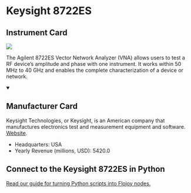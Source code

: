 
# Keysight 8722ES 

## Instrument Card

<img src="https://v5.airtableusercontent.com/v1/19/19/1691539200000/0XfWKq4WDeSnDoOgXTe3Fg/hWWfb4PQ5fGytv-LfFD3KBV41To9llNTBKrawS5FrIYT56_M1LIWALIuJIgP33bEz2-7fkObISib9oLEyM2CrpsKsHth3tGjEQjdzwtRjto/0CypwZ_b6D-loxojNwJvVNHWaJMrzCvcRNOkDvHNqhk"/>
<p>The Agilent 8722ES Vector Network Analyzer (VNA) allows users to test a RF device’s amplitude and phase with one instrument. It works within 50 MHz to 40 GHz and enables the complete characterization of a device or network.</p>

<details open>
<summary><h2>Manufacturer Card</h2></summary>

Keysight Technologies, or Keysight, is an American company that manufactures electronics test and measurement equipment and software. <a href="https://www.keysight.com/us/en/home.html">Website</a>.

<ul>
  <li>Headquarters: USA</li>
  <li>Yearly Revenue (millions, USD): 5420.0</li>
</ul>
</details>

## Connect to the Keysight 8722ES  in Python

[Read our guide for turning Python scripts into Flojoy nodes.](https://docs.flojoy.ai/custom-nodes/creating-custom-node/)


